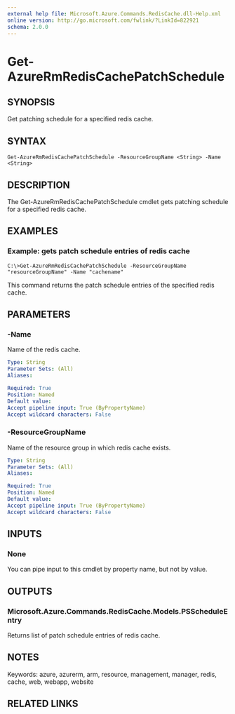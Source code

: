 ```yaml
---
external help file: Microsoft.Azure.Commands.RedisCache.dll-Help.xml
online version: http://go.microsoft.com/fwlink/?LinkId=822921
schema: 2.0.0
---
```


# Get-AzureRmRedisCachePatchSchedule
## SYNOPSIS
Get patching schedule for a specified redis cache.

## SYNTAX

```
Get-AzureRmRedisCachePatchSchedule -ResourceGroupName <String> -Name <String>
```

## DESCRIPTION
The Get-AzureRmRedisCachePatchSchedule cmdlet gets patching schedule for a specified redis cache.

## EXAMPLES

### Example: gets patch schedule entries of redis cache
```
C:\>Get-AzureRmRedisCachePatchSchedule -ResourceGroupName "resourceGroupName" -Name "cachename"
```

This command returns the patch schedule entries of the specified redis cache.

## PARAMETERS

### -Name
Name of the redis cache.

```yaml
Type: String
Parameter Sets: (All)
Aliases: 

Required: True
Position: Named
Default value: 
Accept pipeline input: True (ByPropertyName)
Accept wildcard characters: False
```

### -ResourceGroupName
Name of the resource group in which redis cache exists.

```yaml
Type: String
Parameter Sets: (All)
Aliases: 

Required: True
Position: Named
Default value: 
Accept pipeline input: True (ByPropertyName)
Accept wildcard characters: False
```

## INPUTS

### None
You can pipe input to this cmdlet by property name, but not by value.

## OUTPUTS

### Microsoft.Azure.Commands.RedisCache.Models.PSScheduleEntry
Returns list of patch schedule entries of redis cache.

## NOTES
Keywords: azure, azurerm, arm, resource, management, manager, redis, cache, web, webapp, website

## RELATED LINKS

